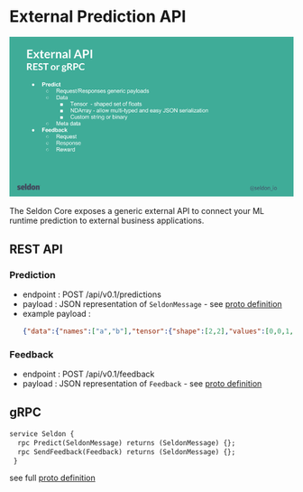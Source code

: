 # External Prediction API

![API](./api.png)

The Seldon Core exposes a generic external API to connect your ML runtime prediction to external business applications.

## REST API

### Prediction

 - endpoint : POST /api/v0.1/predictions
 - payload : JSON representation of ```SeldonMessage``` - see [proto definition](./prediction.md/#proto-buffer-and-grpc-definition)
 - example payload :
   ```json
   {"data":{"names":["a","b"],"tensor":{"shape":[2,2],"values":[0,0,1,1]}}}
   ```
### Feedback

 - endpoint : POST /api/v0.1/feedback
 - payload : JSON representation of ```Feedback``` - see [proto definition](./prediction.md/#proto-buffer-and-grpc-definition)

## gRPC

```
service Seldon {
  rpc Predict(SeldonMessage) returns (SeldonMessage) {};
  rpc SendFeedback(Feedback) returns (SeldonMessage) {};
 }
```

see full [proto definition](./prediction.md/#proto-buffer-and-grpc-definition)

